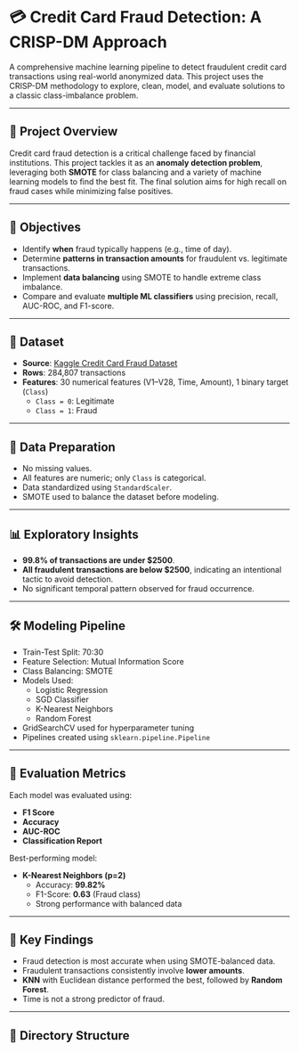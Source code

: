 # 💳 Credit Card Fraud Detection: A CRISP-DM Approach

A comprehensive machine learning pipeline to detect fraudulent credit card transactions using real-world anonymized data. This project uses the CRISP-DM methodology to explore, clean, model, and evaluate solutions to a classic class-imbalance problem.

---

## 📌 Project Overview

Credit card fraud detection is a critical challenge faced by financial institutions. This project tackles it as an **anomaly detection problem**, leveraging both **SMOTE** for class balancing and a variety of machine learning models to find the best fit. The final solution aims for high recall on fraud cases while minimizing false positives.

---

## 🧠 Objectives

- Identify **when** fraud typically happens (e.g., time of day).
- Determine **patterns in transaction amounts** for fraudulent vs. legitimate transactions.
- Implement **data balancing** using SMOTE to handle extreme class imbalance.
- Compare and evaluate **multiple ML classifiers** using precision, recall, AUC-ROC, and F1-score.

---

## 📂 Dataset

- **Source**: [Kaggle Credit Card Fraud Dataset](https://www.kaggle.com/mlg-ulb/creditcardfraud)
- **Rows**: 284,807 transactions  
- **Features**: 30 numerical features (V1–V28, Time, Amount), 1 binary target (`Class`)  
  - `Class = 0`: Legitimate  
  - `Class = 1`: Fraud

---

## 🧹 Data Preparation

- No missing values.
- All features are numeric; only `Class` is categorical.
- Data standardized using `StandardScaler`.
- SMOTE used to balance the dataset before modeling.

---

## 📊 Exploratory Insights

- **99.8% of transactions are under $2500**.
- **All fraudulent transactions are below $2500**, indicating an intentional tactic to avoid detection.
- No significant temporal pattern observed for fraud occurrence.

---

## 🛠️ Modeling Pipeline

- Train-Test Split: 70:30
- Feature Selection: Mutual Information Score
- Class Balancing: SMOTE
- Models Used:
  - Logistic Regression
  - SGD Classifier
  - K-Nearest Neighbors
  - Random Forest
- GridSearchCV used for hyperparameter tuning
- Pipelines created using `sklearn.pipeline.Pipeline`

---

## 🧪 Evaluation Metrics

Each model was evaluated using:

- **F1 Score**
- **Accuracy**
- **AUC-ROC**
- **Classification Report**

Best-performing model:
- **K-Nearest Neighbors (p=2)**  
  - Accuracy: **99.82%**  
  - F1-Score: **0.63** (Fraud class)  
  - Strong performance with balanced data

---

## 🧾 Key Findings

- Fraud detection is most accurate when using SMOTE-balanced data.
- Fraudulent transactions consistently involve **lower amounts**.
- **KNN** with Euclidean distance performed the best, followed by **Random Forest**.
- Time is not a strong predictor of fraud.

---

## 📁 Directory Structure


